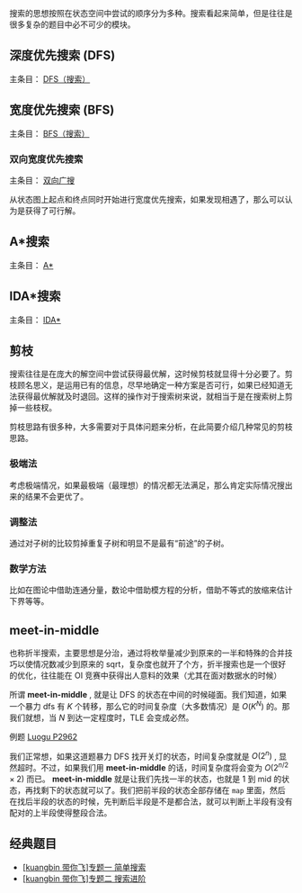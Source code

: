 搜索的思想按照在状态空间中尝试的顺序分为多种。搜索看起来简单，但是往往是很多复杂的题目中必不可少的模块。

## 深度优先搜索 (DFS)

主条目： [DFS（搜索）](/search/dfs.md) 

## 宽度优先搜索 (BFS)

主条目： [BFS（搜索）](/search/bfs.md) 

### 双向宽度优先搜索

主条目： [双向广搜](/search/dbfs.md) 

从状态图上起点和终点同时开始进行宽度优先搜索，如果发现相遇了，那么可以认为是获得了可行解。

## A\*搜索

主条目： [A\*](/search/astar.md) 

## IDA\*搜索

主条目： [IDA\*](/search/idastar.md) 

## 剪枝

搜索往往是在庞大的解空间中尝试获得最优解，这时候剪枝就显得十分必要了。剪枝顾名思义，是运用已有的信息，尽早地确定一种方案是否可行，如果已经知道无法获得最优解就及时退回。这样的操作对于搜索树来说，就相当于是在搜索树上剪掉一些枝杈。

剪枝思路有很多种，大多需要对于具体问题来分析，在此简要介绍几种常见的剪枝思路。

### 极端法

考虑极端情况，如果最极端（最理想）的情况都无法满足，那么肯定实际情况搜出来的结果不会更优了。

### 调整法

通过对子树的比较剪掉重复子树和明显不是最有“前途”的子树。

### 数学方法

比如在图论中借助连通分量，数论中借助模方程的分析，借助不等式的放缩来估计下界等等。

## meet-in-middle

也称折半搜索，主要思想是分治，通过将枚举量减少到原来的一半和特殊的合并技巧以使情况数减少到原来的 sqrt，复杂度也就开了个方，折半搜索也是一个很好的优化，往往能在 OI 竞赛中获得出人意料的效果（尤其在面对数据水的时候）

所谓 **meet-in-middle** , 就是让 DFS 的状态在中间的时候碰面。我们知道，如果一个暴力 dfs 有 $K$ 个转移，那么它的时间复杂度（大多数情况）是 $O(K^N)$ 的。那我们就想，当 $N$ 到达一定程度时，TLE 会变成必然。

例题 [Luogu P2962](https://www.luogu.org/problemnew/show/P2962) 

我们正常想，如果这道题暴力 DFS 找开关灯的状态，时间复杂度就是 $O(2^{n})$ , 显然超时。不过，如果我们用 **meet-in-middle** 的话，时间复杂度将会变为 $O(2^{n/2} \times 2)$ 而已。 **meet-in-middle** 就是让我们先找一半的状态，也就是 $1$ 到 $\mathrm{mid}$ 的状态，再找剩下的状态就可以了。我们把前半段的状态全部存储在 `map` 里面，然后在找后半段的状态的时候，先判断后半段是不是都合法，就可以判断上半段有没有配对的上半段使得整段合法。

## 经典题目

-    [\[kuangbin 带你飞\]专题一 简单搜索](https://vjudge.net/contest/65959) 
-    [\[kuangbin 带你飞\]专题二 搜索进阶](https://vjudge.net/contest/65997) 
